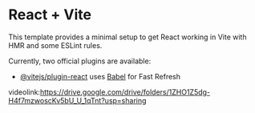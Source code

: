 # React + Vite

This template provides a minimal setup to get React working in Vite with HMR and some ESLint rules.

Currently, two official plugins are available:

- [@vitejs/plugin-react](https://github.com/vitejs/vite-plugin-react/blob/main/packages/plugin-react/README.md) uses [Babel](https://babeljs.io/) for Fast Refresh


videolink:https://drive.google.com/drive/folders/1ZHO1Z5dg-H4f7mzwoscKv5bU_U_1qTnt?usp=sharing